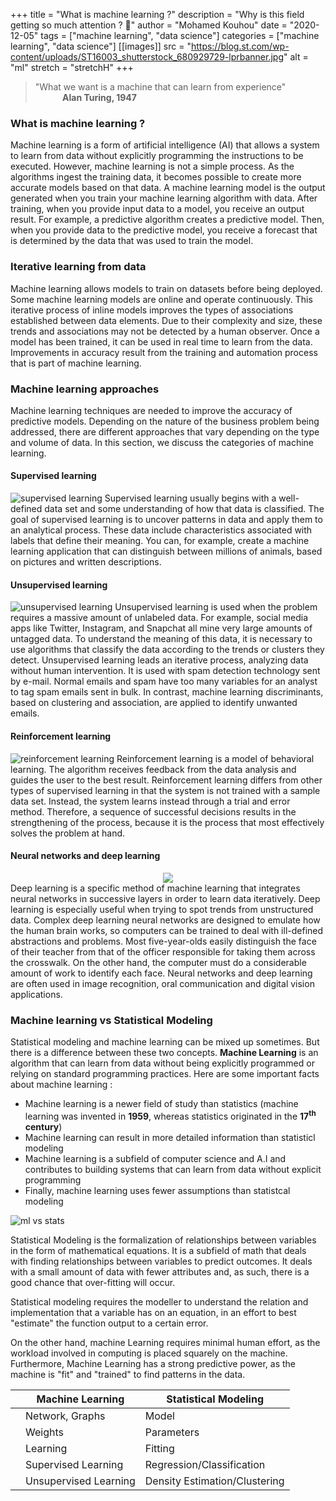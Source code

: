 +++
title = "What is machine learning ?"
description = "Why is this field getting so much attention ? 🤔"
author = "Mohamed Kouhou"
date = "2020-12-05"
tags = ["machine learning", "data science"]
categories = ["machine learning", "data science"]
[[images]]
  src = "https://blog.st.com/wp-content/uploads/ST16003_shutterstock_680929729-lprbanner.jpg"
  alt = "ml"
  stretch = "stretchH"
+++

 > "What we want is a machine that can learn from experience"  
 > &nbsp;&nbsp;&nbsp;&nbsp;&nbsp;&nbsp; &nbsp;&nbsp;&nbsp; **Alan Turing, 1947**  

### What is machine learning ?
Machine learning is a form of artificial intelligence (AI) that allows a system to learn from data without explicitly programming the instructions to be executed. However, machine learning is not a simple process. As the algorithms ingest the training data, it becomes possible to create more accurate models based on that data. A machine learning model is the output generated when you train your machine learning algorithm with data. After training, when you provide input data to a model, you receive an output result. For example, a predictive algorithm creates a predictive model. Then, when you provide data to the predictive model, you receive a forecast that is determined by the data that was used to train the model.

### Iterative learning from data
Machine learning allows models to train on datasets before being deployed. Some machine learning models are online and operate continuously. This iterative process of inline models improves the types of associations established between data elements. Due to their complexity and size, these trends and associations may not be detected by a human observer. Once a model has been trained, it can be used in real time to learn from the data. Improvements in accuracy result from the training and automation process that is part of machine learning.

### Machine learning approaches
Machine learning techniques are needed to improve the accuracy of predictive models. Depending on the nature of the business problem being addressed, there are different approaches that vary depending on the type and volume of data. In this section, we discuss the categories of machine learning.
#### Supervised learning
![supervised learning](https://bigdata-madesimple.com/wp-content/uploads/2018/02/Machine-Learning-Explained1.png)
Supervised learning usually begins with a well-defined data set and some understanding of how that data is classified. The goal of supervised learning is to uncover patterns in data and apply them to an analytical process. These data include characteristics associated with labels that define their meaning. You can, for example, create a machine learning application that can distinguish between millions of animals, based on pictures and written descriptions.
#### Unsupervised learning
![unsupervised learning](https://bigdata-madesimple.com/wp-content/uploads/2018/02/Machine-Learning-Explained2.png)
Unsupervised learning is used when the problem requires a massive amount of unlabeled data. For example, social media apps like Twitter, Instagram, and Snapchat all mine very large amounts of untagged data. To understand the meaning of this data, it is necessary to use algorithms that classify the data according to the trends or clusters they detect. Unsupervised learning leads an iterative process, analyzing data without human intervention. It is used with spam detection technology sent by e-mail. Normal emails and spam have too many variables for an analyst to tag spam emails sent in bulk. In contrast, machine learning discriminants, based on clustering and association, are applied to identify unwanted emails.
#### Reinforcement learning
![reinforcement learning](https://bigdata-madesimple.com/wp-content/uploads/2018/02/Machine-Learning-Explained3.png)
Reinforcement learning is a model of behavioral learning. The algorithm receives feedback from the data analysis and guides the user to the best result. Reinforcement learning differs from other types of supervised learning in that the system is not trained with a sample data set. Instead, the system learns instead through a trial and error method. Therefore, a sequence of successful decisions results in the strengthening of the process, because it is the process that most effectively solves the problem at hand.
#### Neural networks and deep learning
<center><img src="https://miro.medium.com/max/453/1*51D0MqtqHu3h2vTE5oJ-7g.png"></center>  
Deep learning is a specific method of machine learning that integrates neural networks in successive layers in order to learn data iteratively. Deep learning is especially useful when trying to spot trends from unstructured data. Complex deep learning neural networks are designed to emulate how the human brain works, so computers can be trained to deal with ill-defined abstractions and problems. Most five-year-olds easily distinguish the face of their teacher from that of the officer responsible for taking them across the crosswalk. On the other hand, the computer must do a considerable amount of work to identify each face. Neural networks and deep learning are often used in image recognition, oral communication and digital vision applications.

### Machine learning vs Statistical Modeling

Statistical modeling and machine learning can be mixed up sometimes. But there is a difference between these two concepts. **Machine Learning** is an algorithm that can learn from data without being explicitly programmed or relying on standard programming practices. Here are some important facts about machine learning :  
* Machine learning is a newer field of study than statistics (machine learning was invented in **1959**, whereas statistics originated in the **17<sup>th</sup> century**)
* Machine learning can result in more detailed information than statisticl modeling
* Machine learning is a subfield of computer science and A.I and contributes to building systems that can learn from data without explicit programming 
* Finally, machine learning uses fewer assumptions than statistcal modeling

![ml vs stats](https://www.analyticsvidhya.com/wp-content/uploads/2015/06/machine-learning.png)

Statistical Modeling is the formalization of relationships between variables in the form of mathematical equations. It is a subfield of math that deals with finding relationships between variables to predict outcomes. It deals with a small amount of data with fewer attributes and, as such, there is a good chance that over-fitting will occur.  

Statistical modeling requires the modeller to understand the relation and implementation
that a variable has on an equation, in an effort to best "estimate" the function output to a certain error.  

On the other hand, machine Learning requires minimal human effort, as the workload involved in computing is placed squarely on the machine. Furthermore, Machine Learning has a strong predictive power, as the machine is "fit" and "trained" to find patterns in the data.  

| | Machine Learning      | Statistical Modeling          |
|-|-----------------------|-------------------------------|
| | Network, Graphs       | Model                         |
| | Weights               | Parameters                    |
| | Learning              | Fitting                       |
| | Supervised Learning   | Regression/Classification     |
| | Unsupervised Learning | Density Estimation/Clustering |